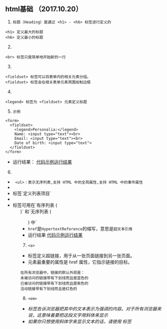 ## html基础 （2017.10.20）
1. `标题（Heading）是通过 <h1> - <h6> 标签进行定义的`
```
<h1> 定义最大的标题
<h6> 定义最小的标题
```
2. 
```
<br> 标签只是简单地开始新的一行
```
3. 
```
<fieldset> 标签可以将表单内的相关元素分组。
<fieldset> 标签会在相关表单元素周围绘制边框
```
4. 
```
<legend> 标签为 <fieldset> 元素定义标题
```
5. `示例`
```
<form>
  <fieldset>
    <legend>Personalia:</legend>
    Name: <input type="text"><br>
    Email: <input type="text"><br>
    Date of birth: <input type="text">
  </fieldset>
</form>
```
* 运行结果：
[代码示例运行结果](http://www.runoob.com/try/try.php?filename=tryhtml_fieldset)
6. 
* ` <ul>` : `表示无序列表,支持 HTML 中的全局属性,支持 HTML 中的事件属性`
* <li> 标签`定义列表项目`
* <li> 标签可用在`有序列表 (<ol>)` 和`无序列表 (<ul>) 中`
* `href`是`HypertextReference`的缩写，意思是`超文本引用`
* 运行结果
[代码示例运行结果](http://www.w3school.com.cn/tiy/t.asp?f=html_list_unordered)
7. `<a>`
* <a> 标签定义超链接，用于从一张页面链接到另一张页面。
* <a> 元素最重要的属性是 href 属性，它指示链接的目标。
```
在所有浏览器中，链接的默认外观是：
未被访问的链接带有下划线而且是蓝色的
已被访问的链接带有下划线而且是紫色的
活动链接带有下划线而且是红色的
```
8. `<em>`
* <em> 标签告诉浏览器把其中的文本表示为强调的内容。对于所有浏览器来说，这意味着要把这段文字用斜体来显示
* 如果你只想使用斜体字来显示文本的话，请使用 <i> 标签